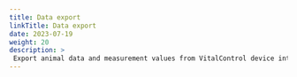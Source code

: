 ```yaml
---
title: Data export
linkTitle: Data export
date: 2023-07-19
weight: 20
description: >
 Export animal data and measurement values from VitalControl device into a CVS file
---
```

